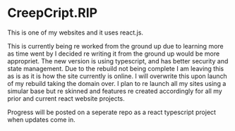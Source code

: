 # CreepCript.RIP
This is one of my websites and it uses react.js.

This is currently being re worked from the ground up due to learning more as time went by I decided re writing it from the ground up would be more appropriet. The new version is using typescript, and has better security and state management. Due to the rebuild not being complete I am leaving this as is as it is how the site currently is online. I will overwrite this upon launch of my rebuild taking the domain over. I plan to re launch all my sites using a simular base but re skinned and features re created accordingly for all my prior and current react website projects.

Progress will be posted on a seperate repo as a react typescript project when updates come in.
